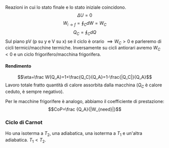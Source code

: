 Reazioni in cui lo stato finale e lo stato iniziale coincidono.
$$\Delta U=0$$
$$W_{i\to f}=\oint_C dW =W_C$$
$$Q_C=\oint_CdQ$$
Sul piano pV (p su y e V su x) se il ciclo è orario $\implies W_C>0$ e parleremo di cicli termici/macchine termiche. Inversamente su cicli antiorari avremo $W_C<0$ e un ciclo frigorifero/macchina frigorifera.

#### Rendimento
$$\eta=\frac W{Q_A}=1+\frac{Q_C}{Q_A}=1-\frac{|Q_C|}{Q_A}$$
Lavoro totale fratto quantità di calore assorbita dalla macchina ($Q_C$ è calore ceduto, è sempre negativo).

Per le macchine frigorifere è analogo, abbiamo il coefficiente di prestazione:
$$CoP=\frac {Q_A}{|W_{need}|}$$
### Ciclo di Carnot
Ho una isoterma a $T_2$, una adiabatica, una isoterma a $T_1$ e un'altra adiabatica. $T_1<T_2$.

